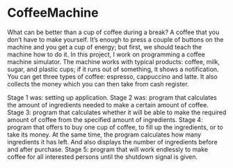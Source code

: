 # CoffeeMachine
What can be better than a cup of coffee during a break? A coffee that you don’t have to make yourself. It’s enough to press a couple of buttons on the machine and you get a cup of energy; but first, we should teach the machine how to do it. In this project, I work on programming a coffee machine simulator. The machine works with typical products: coffee, milk, sugar, and plastic cups; if it runs out of something, it shows a notification. You can get three types of coffee: espresso, cappuccino and latte. It also collects the money which you can then take from cash register.

Stage 1 was: setting up application.
Stage 2 was: program that calculates the amount of ingredients needed to make a certain amount of coffee.
Stage 3: program that calculates whether it will be able to make the required amount of coffee from the specified amount of ingredients.
Stage 4: program that offers to buy one cup of coffee, to fill up the ingredients, or to take its money. At the same time, the program calculates how many ingredients it has left. And also displays the number of ingredients before and after purchase.
Stage 5: program that will work endlessly to make coffee for all interested persons until the shutdown signal is given.
